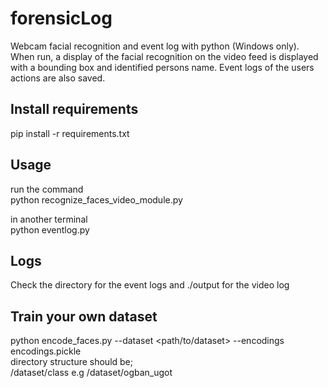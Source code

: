 # forensicLog
Webcam facial recognition and event log with python (Windows only). When run, a display of the facial recognition on the video feed is displayed with a bounding box and identified persons name. Event logs of the users actions are also saved. 
  
## Install requirements 
pip install -r requirements.txt  

## Usage 
run the command  
python recognize_faces_video_module.py

in another terminal  
python eventlog.py

## Logs  
Check the directory for the event logs and ./output for the video log

## Train your own dataset  
python encode_faces.py --dataset <path/to/dataset> --encodings encodings.pickle  
directory structure should be;  
/dataset/class e.g /dataset/ogban_ugot


